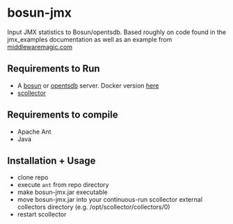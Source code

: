 bosun-jmx
=========

Input JMX statistics to Bosun/opentsdb.  Based roughly on code found in the jmx_examples documentation as well as an example from [middlewaremagic.com](http://middlewaremagic.com/jboss/?p=324)

Requirements to Run
------------
- A [bosun](http://bosun.org) or [opentsdb](http://opentsdb.net) server.  Docker version [here](http://registry.hub.docker.com/u/stackexchange/bosun)
- [scollector](http://github.com/bosun-monitor/scollector)

Requirements to compile
--------------
- Apache Ant
- Java

Installation + Usage
------------
- clone repo
- execute `ant` from repo directory
- make bosun-jmx.jar executable
- move bosun-jmx.jar into your continuous-run scollector external collectors directory (e.g. /opt/scollector/collectors/0)
- restart scollector
